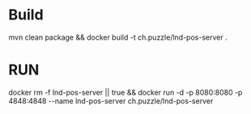 # Build
mvn clean package && docker build -t ch.puzzle/lnd-pos-server .

# RUN

docker rm -f lnd-pos-server || true && docker run -d -p 8080:8080 -p 4848:4848 --name lnd-pos-server ch.puzzle/lnd-pos-server 